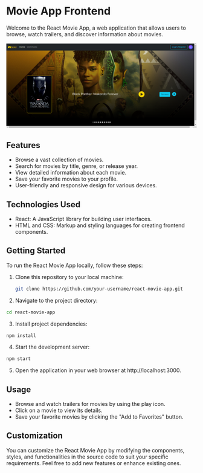 # Movie App Frontend

Welcome to the React Movie App, a web application that allows users to browse, watch trailers, and discover information about movies.

![App Preview](app-preview.png)

## Features

- Browse a vast collection of movies.
- Search for movies by title, genre, or release year.
- View detailed information about each movie.
- Save your favorite movies to your profile.
- User-friendly and responsive design for various devices.

## Technologies Used

- React: A JavaScript library for building user interfaces.
- HTML and CSS: Markup and styling languages for creating frontend components.

## Getting Started

To run the React Movie App locally, follow these steps:

1. Clone this repository to your local machine:

   ```bash
   git clone https://github.com/your-username/react-movie-app.git
2. Navigate to the project directory:

  ```bash
  cd react-movie-app
 ```

3. Install project dependencies:

  ```bash
  npm install
```

4. Start the development server:

  ```bash
  npm start
 ```

5. Open the application in your web browser at http://localhost:3000.

## Usage
- Browse and watch trailers for movies by using the play icon.
- Click on a movie to view its details.
- Save your favorite movies by clicking the "Add to Favorites" button.

## Customization
You can customize the React Movie App by modifying the components, styles, and functionalities in the source code to suit your specific requirements. Feel free to add new features or enhance existing ones.




